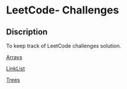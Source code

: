 # LeetCode- Challenges
## Discription 
To keep track of LeetCode challenges solution.

[Arrays](./Arrays/README.md)

[LinkList](./LinkList/README.md)

[Trees](./Trees/README.md)
